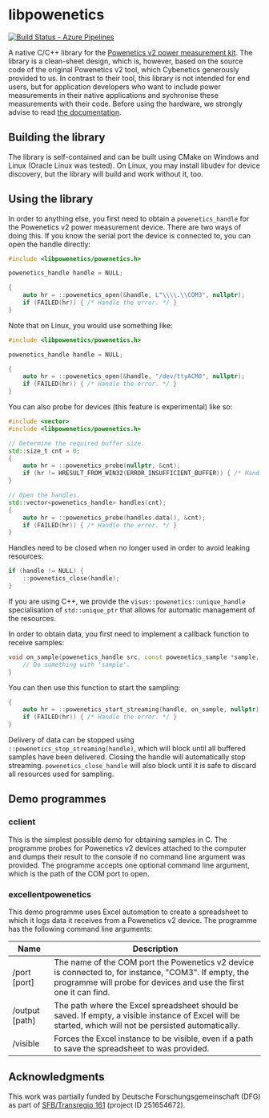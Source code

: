 # libpowenetics
[![Build Status - Azure Pipelines][build-button]][build-link]

[build-button]: https://img.shields.io/github/checks-status/UniStuttgart-VISUS/libpowenetics/master?label=Azure%20Pipelines&logo=Azure%20Pipelines
[build-link]: https://devops.visus.uni-stuttgart.de/tfs/VIS(US)/External%20Pipelines/_build/latest?definitionId=46&branchName=master

A native C/C++ library for the [Powenetics v2 power measurement kit](https://www.cybenetics.com/index.php?option=powenetics). The library is a clean-sheet design, which is, however, based on the source code of the original Powenetics v2 tool, which Cybenetics generously provided to us. In contrast to their tool, this library is not intended for end users, but for application developers who want to include power measurements in their native applications and sychronise these measurements with their code. Before using the hardware, we strongly advise to read [the documentation](https://hwbusters.com/gpu/powenetics-users-manual/).

## Building the library
The library is self-contained and can be built using CMake on Windows and Linux (Oracle Linux was tested). On Linux, you may install libudev for device discovery, but the library will build and work without it, too.

## Using the library
In order to anything else, you first need to obtain a `powenetics_handle` for the Powenetics v2 power measurement device. There are two ways of doing this. If you know the serial port the device is connected to, you can open the handle directly:
```c++
#include <libpowenetics/powenetics.h>

powenetics_handle handle = NULL;

{
    auto hr = ::powenetics_open(&handle, L"\\\\.\\COM3", nullptr);
    if (FAILED(hr)) { /* Handle the error. */ }
}
```

Note that on Linux, you would use something like:
```c++
#include <libpowenetics/powenetics.h>

powenetics_handle handle = NULL;

{
    auto hr = ::powenetics_open(&handle, "/dev/ttyACM0", nullptr);
    if (FAILED(hr)) { /* Handle the error. */ }
}
```

You can also probe for devices (this feature is experimental) like so:
```c++
#include <vector>
#include <libpowenetics/powenetics.h>

// Determine the required buffer size.
std::size_t cnt = 0;
{
    auto hr = ::powenetics_probe(nullptr, &cnt);
    if (hr != HRESULT_FROM_WIN32(ERROR_INSUFFICIENT_BUFFER)) { /* Handle the error. */ }
}

// Open the handles.
std::vector<powenetics_handle> handles(cnt);
{
    auto hr = ::powenetics_probe(handles.data(), &cnt);
    if (FAILED(hr)) { /* Handle the error. */ }
}
```

Handles need to be closed when no longer used in order to avoid leaking resources:
```c++
if (handle != NULL) {
    ::powenetics_close(handle);
}
```

If you are using C++, we provide the `visus::powenetics::unique_handle` specialisation of `std::unique_ptr` that allows for automatic management of the resources.

In order to obtain data, you first need to implement a callback function to receive samples:
```c++
void on_sample(powenetics_handle src, const powenetics_sample *sample, void *ctx) {
    // Do something with 'sample'.
}
```

You can then use this function to start the sampling:
```c++
{
    auto hr = ::powenetics_start_streaming(handle, on_sample, nullptr);
    if (FAILED(hr)) { /* Handle the error. */ }
}
```

Delivery of data can be stopped using `::powenetics_stop_streaming(handle)`, which will block until all buffered samples have been delivered. Closing the handle will automatically stop streaming. `powenetics_close_handle` will also block until it is safe to discard all resources used for sampling.

## Demo programmes
### cclient
This is the simplest possible demo for obtaining samples in C. The programme probes for Powenetics v2 devices attached to the computer and dumps their result to the console if no command line argument was provided. The programme accepts one optional command line argument, which is the path of the COM port to open.

### excellentpowenetics
This demo programme uses Excel automation to create a spreadsheet to which it logs data it receives from a Powenetics v2 device. The programme has the following command line arguments:

| Name| Description |
| --- | --- |
| /port [port] | The name of the COM port the Powenetics v2 device is connected to, for instance, "COM3". If empty, the programme will probe for devices and use the first one it can find. |
| /output [path] | The path where the Excel spreadsheet should be saved. If empty, a visible instance of Excel will be started, which will not be persisted automatically. |
| /visible | Forces the Excel instance to be visible, even if a path to save the spreadsheet to was provided. |

## Acknowledgments
This work was partially funded by Deutsche Forschungsgemeinschaft (DFG) as part of [SFB/Transregio 161](https://www.sfbtrr161.de) (project ID 251654672).
